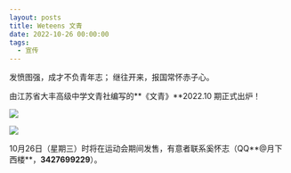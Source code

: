 ```yaml
---
layout: posts
title: Weteens 文青
date: 2022-10-26 00:00:00
tags:
  - 宣传
---
```


发愤图强，成才不负青年志；
继往开来，报国常怀赤子心。

由江苏省大丰高级中学文青社编写的**《文青》**2022.10 期正式出炉！

![](https://www.hualigs.cn/image/6356b7fb1189a.jpg)

![](https://www.hualigs.cn/image/6356b7fae14e0.jpg)

10月26日（星期三）时将在运动会期间发售，有意者联系奚怀志（QQ**@月下西楼**，**3427699229**）。
